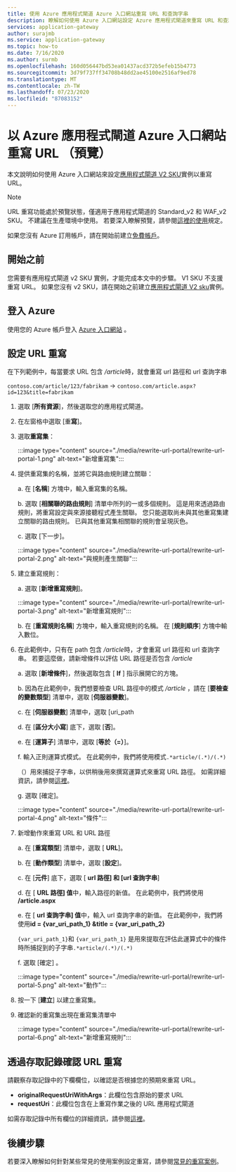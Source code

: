 ```yaml
---
title: 使用 Azure 應用程式閘道 Azure 入口網站重寫 URL 和查詢字串
description: 瞭解如何使用 Azure 入口網站設定 Azure 應用程式閘道來重寫 URL 和查詢字串
services: application-gateway
author: surajmb
ms.service: application-gateway
ms.topic: how-to
ms.date: 7/16/2020
ms.author: surmb
ms.openlocfilehash: 160d056447bd53ea01437acd372b5efeb15b4773
ms.sourcegitcommit: 3d79f737ff34708b48dd2ae45100e2516af9ed78
ms.translationtype: MT
ms.contentlocale: zh-TW
ms.lasthandoff: 07/23/2020
ms.locfileid: "87083152"
---
```

# <a name="rewrite-url-with-azure-application-gateway---azure-portal-preview"></a>以 Azure 應用程式閘道 Azure 入口網站重寫 URL （預覽）

本文說明如何使用 Azure 入口網站來設定[應用程式閘道 V2 SKU](application-gateway-autoscaling-zone-redundant.md)實例以重寫 URL。

>[!NOTE]
> URL 重寫功能處於預覽狀態，僅適用于應用程式閘道的 Standard_v2 和 WAF_v2 SKU。 不建議在生產環境中使用。 若要深入瞭解預覽，請參閱[這裡的使用](https://azure.microsoft.com/support/legal/preview-supplemental-terms/)規定。

如果您沒有 Azure 訂用帳戶，請在開始前建立[免費帳戶](https://azure.microsoft.com/free/?WT.mc_id=A261C142F)。

## <a name="before-you-begin"></a>開始之前

您需要有應用程式閘道 v2 SKU 實例，才能完成本文中的步驟。 V1 SKU 不支援重寫 URL。 如果您沒有 v2 SKU，請在開始之前建立[應用程式閘道 V2 sku](tutorial-autoscale-ps.md)實例。

## <a name="sign-in-to-azure"></a>登入 Azure

使用您的 Azure 帳戶登入 [Azure 入口網站](https://portal.azure.com/) 。

## <a name="configure-url-rewrite"></a>設定 URL 重寫

在下列範例中，每當要求 URL 包含 */article*時，就會重寫 url 路徑和 url 查詢字串

`contoso.com/article/123/fabrikam` -> `contoso.com/article.aspx?id=123&title=fabrikam`

1. 選取 [**所有資源**]，然後選取您的應用程式閘道。

2. 在左窗格中選取 [重**寫**]。

3. 選取**重寫集**：

    :::image type="content" source="./media/rewrite-url-portal/rewrite-url-portal-1.png" alt-text="新增重寫集":::

4. 提供重寫集的名稱，並將它與路由規則建立關聯：

    a. 在 [**名稱**] 方塊中，輸入重寫集的名稱。
    
    b. 選取 [**相關聯的路由規則**] 清單中所列的一或多個規則。 這是用來透過路由規則，將重寫設定與來源接聽程式產生關聯。 您只能選取尚未與其他重寫集建立關聯的路由規則。 已與其他重寫集相關聯的規則會呈現灰色。
    
    c. 選取 [下一步]。
    
    :::image type="content" source="./media/rewrite-url-portal/rewrite-url-portal-2.png" alt-text="與規則產生關聯":::

5. 建立重寫規則：

    a. 選取 [**新增重寫規則**]。
    
    :::image type="content" source="./media/rewrite-url-portal/rewrite-url-portal-3.png" alt-text="新增重寫規則":::
    
    b. 在 [**重寫規則名稱**] 方塊中，輸入重寫規則的名稱。 在 [**規則順序**] 方塊中輸入數位。

6. 在此範例中，只有在 path 包含 */article*時，才會重寫 url 路徑和 url 查詢字串。 若要這麼做，請新增條件以評估 URL 路徑是否包含 */article*

    a. 選取 [**新增條件**]，然後選取包含 [ **If** ] 指示展開它的方塊。
    
    b. 因為在此範例中，我們想要檢查 URL 路徑中的模式 */article* ，請在 [**要檢查的變數類型**] 清單中，選取 [**伺服器變數**]。
    
    c. 在 [**伺服器變數**] 清單中，選取 [uri_path
    
    d. 在 [**區分大小寫**] 底下，選取 [**否**]。
    
    e. 在 [**運算子**] 清單中，選取 [**等於（=）**]。
    
    f. 輸入正則運算式模式。 在此範例中，我們將使用模式`.*article/(.*)/(.*)`
    
      （）用來捕捉子字串，以供稍後用來撰寫運算式來重寫 URL 路徑。 如需詳細資訊，請參閱[這裡](rewrite-http-headers-url.md#capturing)。

    g. 選取 [確定]。

    :::image type="content" source="./media/rewrite-url-portal/rewrite-url-portal-4.png" alt-text="條件":::

 

7. 新增動作來重寫 URL 和 URL 路徑

   a. 在 [**重寫類型**] 清單中，選取 [ **URL**]。

   b. 在 [**動作類型**] 清單中，選取 [**設定**]。

   c. 在 [**元件**] 底下，選取 [ **url 路徑] 和 [url 查詢字串**]

   d. 在 [ **URL 路徑] 值**中，輸入路徑的新值。 在此範例中，我們將使用 **/article.aspx** 

   e. 在 [ **url 查詢字串] 值**中，輸入 url 查詢字串的新值。 在此範例中，我們將使用**id = {var_uri_path_1} &title = {var_uri_path_2}**
    
    `{var_uri_path_1}`和 `{var_uri_path_1}` 是用來提取在評估此運算式中的條件時所捕捉到的子字串`.*article/(.*)/(.*)`
    
   f. 選取 [確定]  。

    :::image type="content" source="./media/rewrite-url-portal/rewrite-url-portal-5.png" alt-text="動作":::

8. 按一下 [**建立**] 以建立重寫集。

9. 確認新的重寫集出現在重寫集清單中

    :::image type="content" source="./media/rewrite-url-portal/rewrite-url-portal-6.png" alt-text="新增重寫規則":::

## <a name="verify-url-rewrite-through-access-logs"></a>透過存取記錄確認 URL 重寫

請觀察存取記錄中的下欄欄位，以確認是否根據您的預期來重寫 URL。

* **originalRequestUriWithArgs**：此欄位包含原始的要求 URL
* **requestUri**：此欄位包含在上重寫作業之後的 URL 應用程式閘道

如需存取記錄中所有欄位的詳細資訊，請參閱[這裡](application-gateway-diagnostics.md#for-application-gateway-and-waf-v2-sku)。

##  <a name="next-steps"></a>後續步驟

若要深入瞭解如何針對某些常見的使用案例設定重寫，請參閱[常見的重寫案例](rewrite-http-headers.md)。
